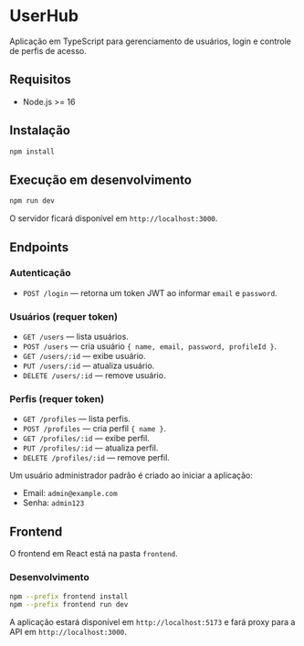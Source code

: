 # UserHub

Aplicação em TypeScript para gerenciamento de usuários, login e controle de perfis de acesso.

## Requisitos

- Node.js >= 16

## Instalação

```bash
npm install
```

## Execução em desenvolvimento

```bash
npm run dev
```

O servidor ficará disponível em `http://localhost:3000`.

## Endpoints

### Autenticação

- `POST /login` — retorna um token JWT ao informar `email` e `password`.

### Usuários (requer token)

- `GET /users` — lista usuários.
- `POST /users` — cria usuário `{ name, email, password, profileId }`.
- `GET /users/:id` — exibe usuário.
- `PUT /users/:id` — atualiza usuário.
- `DELETE /users/:id` — remove usuário.

### Perfis (requer token)

- `GET /profiles` — lista perfis.
- `POST /profiles` — cria perfil `{ name }`.
- `GET /profiles/:id` — exibe perfil.
- `PUT /profiles/:id` — atualiza perfil.
- `DELETE /profiles/:id` — remove perfil.

Um usuário administrador padrão é criado ao iniciar a aplicação:

- Email: `admin@example.com`
- Senha: `admin123`

## Frontend

O frontend em React está na pasta `frontend`.

### Desenvolvimento

```bash
npm --prefix frontend install
npm --prefix frontend run dev
```

A aplicação estará disponível em `http://localhost:5173` e fará proxy para a API em `http://localhost:3000`.
